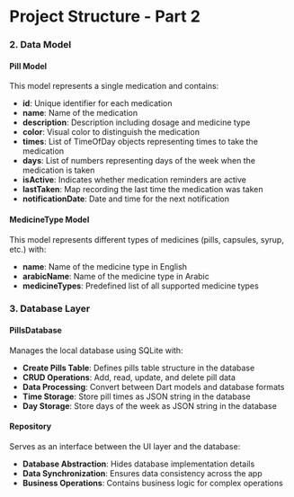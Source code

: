 # Project Structure - Part 2

### 2. Data Model

#### Pill Model
This model represents a single medication and contains:
- **id**: Unique identifier for each medication
- **name**: Name of the medication
- **description**: Description including dosage and medicine type
- **color**: Visual color to distinguish the medication
- **times**: List of TimeOfDay objects representing times to take the medication
- **days**: List of numbers representing days of the week when the medication is taken
- **isActive**: Indicates whether medication reminders are active
- **lastTaken**: Map recording the last time the medication was taken
- **notificationDate**: Date and time for the next notification

#### MedicineType Model
This model represents different types of medicines (pills, capsules, syrup, etc.) with:
- **name**: Name of the medicine type in English
- **arabicName**: Name of the medicine type in Arabic
- **medicineTypes**: Predefined list of all supported medicine types

### 3. Database Layer

#### PillsDatabase
Manages the local database using SQLite with:
- **Create Pills Table**: Defines pills table structure in the database
- **CRUD Operations**: Add, read, update, and delete pill data
- **Data Processing**: Convert between Dart models and database formats
- **Time Storage**: Store pill times as JSON string in the database
- **Day Storage**: Store days of the week as JSON string in the database

#### Repository
Serves as an interface between the UI layer and the database:
- **Database Abstraction**: Hides database implementation details
- **Data Synchronization**: Ensures data consistency across the app
- **Business Operations**: Contains business logic for complex operations